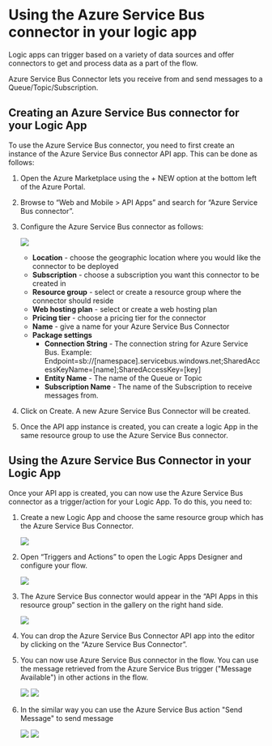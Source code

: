 <properties 
   pageTitle="Azure Service Bus Connector API App" 
   description="How to use the AzureServiceBusConnector" 
   services="app-service\logic" 
   documentationCenter=".net,nodejs,java" 
   authors="anuragdalmia" 
   manager="dwrede" 
   editor=""/>

<tags
   ms.service="app-service-logic"
   ms.devlang="multiple"
   ms.topic="article"
   ms.tgt_pltfrm="na"
   ms.workload="integration" 
   ms.date="03/31/2015"
   ms.author="adgoda"/>


# Using the Azure Service Bus connector in your logic app #

Logic apps can trigger based on a variety of data sources and offer connectors to get and process data as a part of the flow. 

Azure Service Bus Connector lets you receive from and send messages to a Queue/Topic/Subscription.

## Creating an Azure Service Bus connector for your Logic App ##
To use the Azure Service Bus connector, you need to first create an instance of the Azure Service Bus connector API app. This can be done as follows:

1.	Open the Azure Marketplace using the + NEW option at the bottom left of the Azure Portal.
2.	Browse to “Web and Mobile > API Apps” and search for “Azure Service Bus connector”.
3.	Configure the Azure Service Bus connector as follows:
 
	![][1]
	- **Location** - choose the geographic location where you would like the connector to be deployed
	- **Subscription** - choose a subscription you want this connector to be created in
	- **Resource group** - select or create a resource group where the connector should reside
	- **Web hosting plan** - select or create a web hosting plan
	- **Pricing tier** - choose a pricing tier for the connector
	- **Name** - give a name for your Azure Service Bus Connector
	- **Package settings**
		- **Connection String** - The connection string for Azure Service Bus. Example: Endpoint=sb://[namespace].servicebus.windows.net;SharedAccessKeyName=[name];SharedAccessKey=[key]
		- **Entity Name** - The name of the Queue or Topic
		- **Subscription Name** - The name of the Subscription to receive messages from. 

4.	Click on Create. A new Azure Service Bus Connector will be created.
5.	Once the API app instance is created, you can create a logic App in the same resource group to use the Azure Service Bus connector. 

## Using the Azure Service Bus Connector in your Logic App ##
Once your API app is created, you can now use the Azure Service Bus connector as a trigger/action for your Logic App. To do this, you need to:

1.	Create a new Logic App and choose the same resource group which has the Azure Service Bus Connector.
 
	![][2]
2.	Open “Triggers and Actions” to open the Logic Apps Designer and configure your flow. 
 
	![][3]
3.	The Azure Service Bus connector would appear in the “API Apps in this resource group” section in the gallery on the right hand side.
 
	![][4]
4. You can drop the Azure Service Bus Connector API app into the editor by clicking on the “Azure Service Bus Connector”.
 
5.	You can now use Azure Service Bus connector in the flow. You can use the message retrieved from the Azure Service Bus trigger ("Message Available") in other actions in the flow.
 
	![][5]
	![][6] 
6.	In the similar way you can use the Azure Service Bus action "Send Message" to send message

	![][7]
	![][8]


	<!--Image references-->
[1]: ./media/app-service-logic-connector-azureservicebus/img1.PNG
[2]: ./media/app-service-logic-connector-azureservicebus/img2.PNG
[3]: ./media/app-service-logic-connector-azureservicebus/img3.png
[4]: ./media/app-service-logic-connector-azureservicebus/img4.PNG
[5]: ./media/app-service-logic-connector-azureservicebus/img5.PNG
[6]: ./media/app-service-logic-connector-azureservicebus/img6.PNG
[7]: ./media/app-service-logic-connector-azureservicebus/img7.PNG
[8]: ./media/app-service-logic-connector-azureservicebus/img8.PNG